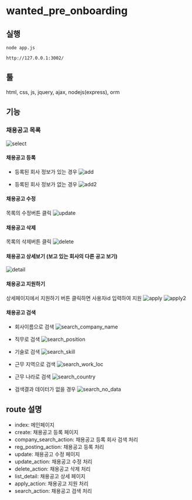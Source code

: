 # wanted_pre_onboarding

## **실행**
```
node app.js 
```

```
http://127.0.0.1:3002/
```


## **툴**
html, css, js, jquery, ajax, nodejs(express), orm


## **기능**
### 채용공고 목록
![select](https://user-images.githubusercontent.com/94504613/176138080-ed7008b5-f258-4fda-be8b-4810661e5cfd.png)

#### 채용공고 등록 
- 등록된 회사 정보가 있는 경우
![add](https://user-images.githubusercontent.com/94504613/176138345-283384f5-c712-4f44-89ae-0e4f35248c8b.png)

- 등록된 회사 정보가 없는 경우
![add2](https://user-images.githubusercontent.com/94504613/176138457-ca112bab-9fd4-4390-a1ff-870395d4c7f6.png)

#### 채용공고 수정
목록의 수정버튼 클릭
![update](https://user-images.githubusercontent.com/94504613/176138620-1c7e8c16-9058-4c9d-ab4d-9819d52b5e10.png)

#### 채용공고 삭제
목록의 삭제버튼 클릭
![delete](https://user-images.githubusercontent.com/94504613/176139152-65b91e3f-4df4-43e1-bb5a-6d3c515e6eae.png)

#### 채용공고 상세보기 (보고 있는 회사의 다른 공고 보기)
![detail](https://user-images.githubusercontent.com/94504613/176139403-208817e1-f01a-427f-8f74-fd891fe4aa62.png)

#### 채용공고 지원하기 
상세페이지에서 지원하기 버튼 클릭하면 사용자id 입력하여 지원
![apply](https://user-images.githubusercontent.com/94504613/176139631-5e0dcdf2-74d0-425c-a00d-7a6f5f7b22ba.png)
![apply2](https://user-images.githubusercontent.com/94504613/176139781-52c549c3-e351-4e4a-a7db-a1900f8d880d.png)

#### 채용공고 검색
- 회사이름으로 검색
![search_company_name](https://user-images.githubusercontent.com/94504613/176140551-677b2ad9-4349-452f-be70-d723ec49e677.png)

- 직무로 검색
![search_position](https://user-images.githubusercontent.com/94504613/176140635-a88ed23a-11e5-43bd-ae2f-c4c7115fde2f.png)

- 기술로 검색
![search_skill](https://user-images.githubusercontent.com/94504613/176140682-0156d7c9-9af0-4b1b-af9e-fdfe6edc4200.png)

- 근무 지역으로 검색
![search_work_loc](https://user-images.githubusercontent.com/94504613/176140845-d44fc0cb-4126-43c3-9085-201b1484d6ef.png)

- 근무 나라로 검색
![search_country](https://user-images.githubusercontent.com/94504613/176140726-9efe5fd3-109a-49a1-bb07-085c6bf8d52b.png)

- 검색결과 데이터가 없을 경우
![search_no_data](https://user-images.githubusercontent.com/94504613/176140895-8d2d59fe-61f5-4d57-b1e4-05ab29202fbe.png)


## route 설명
- index: 메인페이지 
- create: 채용공고 등록 페이지 
- company_search_action: 채용공고 등록 회사 검색 처리
- reg_posting_action: 채용공고 등록 처리
- update: 채용공고 수정 페이지
- update_action: 채용공고 수정 처리
- delete_action: 채용공고 삭제 처리
- list_detail: 채용공고 상세 페이지
- apply_action: 채용공고 지원 처리
- search_action: 채용공고 검색 처리